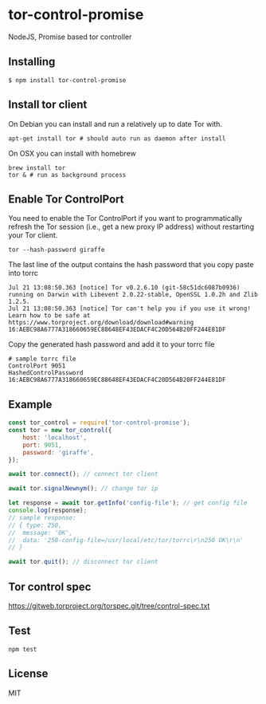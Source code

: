# tor-control-promise
NodeJS, Promise based tor controller
## Installing
```
$ npm install tor-control-promise
```
## Install tor client
On Debian you can install and run a relatively up to date Tor with.
```
apt-get install tor # should auto run as daemon after install
```
On OSX you can install with homebrew
```
brew install tor
tor & # run as background process
```
## Enable Tor ControlPort
You need to enable the Tor ControlPort if you want to programmatically refresh the Tor session (i.e., get a new proxy IP address) without restarting your Tor client.
```
tor --hash-password giraffe
```
The last line of the output contains the hash password that you copy paste into torrc
```
Jul 21 13:08:50.363 [notice] Tor v0.2.6.10 (git-58c51dc6087b0936) running on Darwin with Libevent 2.0.22-stable, OpenSSL 1.0.2h and Zlib 1.2.5.
Jul 21 13:08:50.363 [notice] Tor can't help you if you use it wrong! Learn how to be safe at https://www.torproject.org/download/download#warning
16:AEBC98A6777A318660659EC88648EF43EDACF4C20D564B20FF244E81DF
```
Copy the generated hash password and add it to your torrc file
```
# sample torrc file 
ControlPort 9051
HashedControlPassword 16:AEBC98A6777A318660659EC88648EF43EDACF4C20D564B20FF244E81DF
```
## Example
```js
const tor_control = require('tor-control-promise');
const tor = new tor_control({
    host: 'localhost',
    port: 9051,
    password: 'giraffe',
});

await tor.connect(); // connect tor client

await tor.signalNewnym(); // change tor ip

let response = await tor.getInfo('config-file'); // get config file
console.log(response);
// sample response:
// { type: 250,
//  message: 'OK',
//  data: '250-config-file=/usr/local/etc/tor/torrc\r\n250 OK\r\n'
// }

await tor.quit(); // disconnect tor client
```
## Tor control spec
https://gitweb.torproject.org/torspec.git/tree/control-spec.txt
## Test
```
npm test
```
## License
MIT